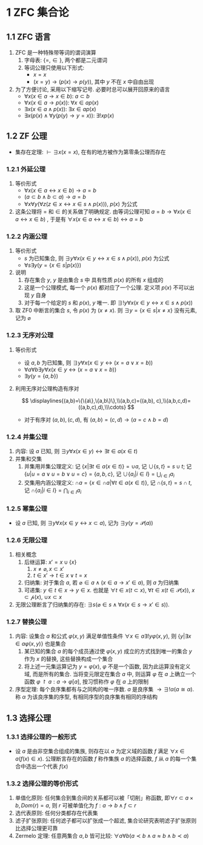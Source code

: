# 1 ZFC 集合论

## 1.1 ZFC 语言
1. $\mathrm{ZFC}$ 是一种特殊带等词的谓词演算
    1. 字母表: $\{= ,\in\}$, 两个都是二元谓词
    2. 等词公理只使用以下形式:
        - $x=x$
        - $(x=y)\to (p(x)\to p(y))$, 其中 $y$ 不在 $x$ 中自由出现
2. 为了方便讨论, 采用以下缩写记号. 必要时总可以展开回原来的语言
    - $\forall x(x\in a\to x\in b)$: $a\subset b$
    - $\forall x(x\in a\to p(x))$: $\forall x\in ap(x)$
    - $\exists x(x\in a \wedge p(x))$: $\exists x\in ap(x)$
    - $\exists x(p(x)\wedge \forall y(p(y)\to y=x))$: $\exists !xp(x)$

## 1.2 ZF 公理
- 集存在定理: $\vdash \exists x(x=x)$, 在有的地方被作为第零条公理而存在

### 1.2.1 外延公理
1. 等价形式
    - $\forall x(x\in a\leftrightarrow x\in b)\to a=b$
    - $(a\subset b \wedge b\subset a)\to a=b$
    - $\forall x\forall y(\forall z(z\in x\leftrightarrow x\in s \wedge p(x)))$, $p(x)$ 为公式
2. 这条公理将 $=$ 和 $\in$ 的关系做了明确规定. 由等词公理可知 $a=b\to \forall x(x\in a\leftrightarrow x\in b)$ , 于是有 $\forall x(x\in a\leftrightarrow x\in b)\leftrightarrow a=b$

### 1.2.2 内涵公理
1. 等价形式
    - $s$ 为已知集合, 则 $\exists y\forall x(x\in y\leftrightarrow x\in s \wedge p(x))$, $p(x)$ 为公式
    - $\forall s\exists y(y=\{x\in s|p(x)\})$
2. 说明
    1. 存在集合 $y$, $y$ 是由集合 $s$ 中 具有性质 $p(x)$ 的所有 $x$ 组成的
    2. 这是一个公理模式, 每一个 $p(x)$ 都对应了一个公理. 定义项 $p(x)$ 不可以出现 $y$ 自身
    3. 对于每一个给定的 $s$ 和 $p(x)$, $y$ 唯一. 即 $\exists !y\forall x(x\in y \leftrightarrow x\in s\wedge p(x))$
3. 取 $\mathrm{ZF0}$ 中断言的集合 $s$, 令 $p(x)$ 为 $(x\neq x)$. 则 $\exists y=\{x\in s|x\neq x\}$ 没有元素, 记为 $\varnothing$

### 1.2.3 无序对公理
1. 等价形式
    - 设 $a, b$ 为已知集, 则 $\exists y \forall x(x\in y \leftrightarrow (x=a \vee x=b))$
    - $\forall a\forall b\exists y\forall x(x\in y \leftrightarrow (x=a \vee x=b))$
    - $\exists y(y=\{a,b\})$
2. 利用无序对公理构造有序对

    $$
    \displaylines{(a,b)=\{\{a\},\{a,b\}\},\\(a,b,c)=((a,b), c),\\(a,b,c,d)=((a,b,c),d),\\\cdots}
    $$
    
    - 对于有序对 $(a,b),(c,d)$, 有 $(a,b)=(c,d)\to (a=c\wedge b=d)$

### 1.2.4 并集公理
1. 内容: 设 $a$ 已知, 则 $\exists y\forall x(x\in y)\leftrightarrow \exists t\in a(x\in t)$
2. 并集和交集
    1. 并集用并集公理定义: 记 $\{x|\exists t\in a(x\in t)\}=\cup a$, 记 $\cup \{s,t\}=s\cup t$; 记 $\{u|u=a\vee u=b\vee u=c\}=\{a, b, c\}$, 记 $\cup\{a_i|i\in I\}=\bigcup_{i\in I}a_i$
    2. 交集用内涵公理定义: $\cap a=\{x\in \cap a|\forall t\in a(x\in t)\}$, 记 $\cap \{s,t\}=s\cap t$, 记 $\cap\{a_i|i\in I\}=\bigcap_{i\in I}a_i$

### 1.2.5 幂集公理
- 设 $a$ 已知, 则 $\exists y\forall x(x\in y \leftrightarrow x\subset a)$, 记为 $\exists y(y=\mathcal{P}(a))$

### 1.2.6 无限公理
1. 相关概念
    1. 后继运算: $x'=x\cup\{x\}$
        1. $x\neq \varnothing, x\subset x'$
        2. $t\in x' \to t\in x\vee t=x$
    2. 归纳集: 对于集合 $a$, 若 $\varnothing \in a \wedge (x\in a \to x'\in a)$, 则 $a$ 为归纳集
    3. 可递集: $y\in t\in x \to y\in x$. 也就是 $\forall t \in x(t\subset x)$, $\forall t\in x(t\in \mathcal{P}(x))$, $x\subset \mathcal{p}(x)$, $\cup x\subset x$
2. 无限公理断言了归纳集的存在: $\exists s(\varnothing \in s \wedge \forall x(x\in s \to x'\in s))$. 

### 1.2.7 替换公理
1. 内容: 设集合 $a$ 和公式 $\varphi (x,y)$ 满足单值性条件 $\forall x\in a\exists !y\varphi (x,y)$, 则 $\{y| \exists x\in a\varphi (x,y)\}$ 也是集合
    1. 某已知的集合 $a$ 的每个成员通过使 $\varphi (x,y)$ 成立的方式找到唯一的集合 $y$ 作为 $x$ 的替换, 这些替换构成一个集合
    2. 将上述一元集运算记为 $y=\varphi(x)$, $\varphi$ 不是一个函数, 因为此运算没有定义域, 而是所有的集合. 当将变元限定在集合 $a$ 中, 则运算 $\varphi$ 在 $a$ 上确立一个函数 $\varphi \upharpoonright a:a\to \varphi[a]$, 按习惯称作 $\varphi$ 在 $a$ 上的限制
2. 序型定理: 每个良序集都有与之同构的唯一序数. $a$ 是良序集 $\to \exists !\alpha (a\cong \alpha)$. 称 $\alpha$ 为该良序集的序型, 有相同序型的良序集有相同的序结构

## 1.3 选择公理
### 1.3.1 选择公理的一般形式
- 设 $a$ 是由非空集合组成的集族, 则存在以 $a$ 为定义域的函数 $f$ 满足 $\forall x\in a(f(x)\in x)$. 公理断言存在的函数 $f$ 称作集族 $a$ 的选择函数, $f$ 从 $a$ 的每一个集合中选出一个代表 $f(x)$

### 1.3.2 选择公理的等价形式
1. 单值化原则: 任何集合到集合间的关系都可以被「切削」称函数, 即$\forall r\subset a\times b, Dom(r)=a$, 则 $r$ 可被单值化为 $f:a\to b\wedge f\subset r$
2. 选代表原则: 任何分类都存在代表集
3. 滤子扩张原则: 任何滤子都可以扩张成一个超滤, 集合论研究表明滤子扩张原则比选择公理更可靠
4. Zermelo 定理: 任意两集合 $a,b$ 皆可比较: $\forall a\forall b(a\prec b\wedge a\approx b\wedge b\prec a)$
